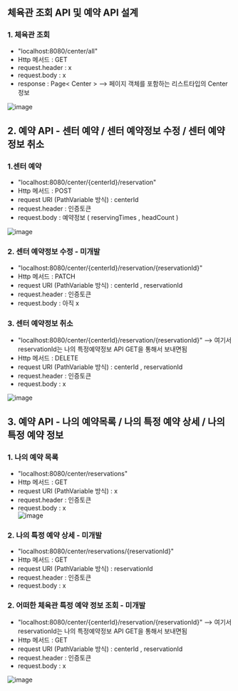 ## 체육관 조회 API 및 예약 API 설계      

### 1. 체육관 조회    
 - "localhost:8080/center/all"   
 - Http 메서드 : GET   
 - request.header : x   
 - request.body : x   
 - response :  Page< Center >  --> 페이지 객체를 포함하는 리스트타입의 Center 정보   

![image](https://github.com/Jorados/capston/assets/100845256/2586f216-1ec9-438b-aeca-7d1585d9a8b5)      


## 2. 예약 API - 센터 예약 / 센터 예약정보 수정 / 센터 예약정보 취소      

### 1.센터 예약   
 - "localhost:8080/center/{centerId}/reservation"   
 - Http 메서드 : POST   
 - request URI (PathVariable 방식) : centerId   
 - request.header : 인증토큰   
 - request.body : 예약정보 ( reservingTimes , headCount )   

![image](https://github.com/Jorados/capston/assets/100845256/ca4a123d-4174-44a2-ada3-1d03c77329c0)   

### 2. 센터 예약정보 수정 - 미개발      
 - "localhost:8080/center/{centerId}/reservation/{reservationId}"   
 - Http 메서드 : PATCH   
 - request URI (PathVariable 방식) : centerId , reservationId   
 - request.header : 인증토큰   
 - request.body : 아직 x    

### 3. 센터 예약정보 취소   
 - "localhost:8080/center/{centerId}/reservation/{reservationId}" --> 여기서 reservationId는 나의 특정예약정보 API GET을 통해서 보내면됨    
 - Http 메서드 : DELETE   
 - request URI (PathVariable 방식) : centerId , reservationId   
 - request.header : 인증토큰   
 - request.body : x     

![image](https://github.com/Jorados/capston/assets/100845256/f00c4dbf-3789-434e-996a-8e953cab738e)   

 
## 3. 예약 API - 나의 예약목록 / 나의 특정 예약 상세 / 나의 특정 예약 정보    

### 1. 나의 예약 목록      
 - "localhost:8080/center/reservations"   
 - Http 메서드 : GET      
 - request URI (PathVariable 방식) : x  
 - request.header : 인증토큰     
 - request.body : x     
![image](https://github.com/Jorados/capston/assets/100845256/5fd16a22-ded7-4967-9c05-e7a493082164)   

### 2. 나의 특정 예약 상세 - 미개발    
 - "localhost:8080/center/reservations/{reservationId}"
 - Http 메서드 : GET   
 - request URI (PathVariable 방식) : reservationId
 - request.header : 인증토큰   
 - request.body : x     

### 2. 어떠한 체육관 특정 예약 정보 조회 - 미개발     
 - "localhost:8080/center/{centerId}/reservation/{reservationId}"  --> 여기서 reservationId는 나의 특정예약정보 API GET을 통해서 보내면됨    
 - Http 메서드 : GET      
 - request URI (PathVariable 방식) : centerId , reservationId      
 - request.header : 인증토큰     
 - request.body : x       

![image](https://github.com/Jorados/capston/assets/100845256/25b729ac-5bf9-46bc-8c30-f409b2679de4)       



